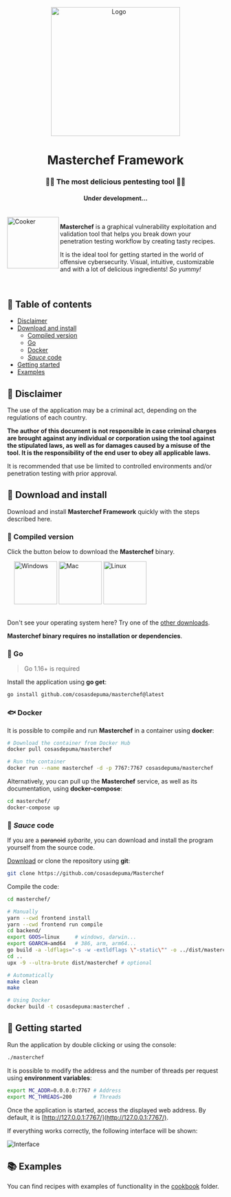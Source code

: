 <div align="center">
  <a href="https://github.com/cosasdepuma/Masterchef">
    <img alt="Logo" src="https://github.com/cosasdepuma/Masterchef/raw/main/.github/README/gophers/masterchef.svg" width="300"/>
  </a>
  <h1>Masterchef Framework</h1>
  <h3>👨‍🍳 The most delicious pentesting tool 👩‍🍳</h3>

  <h4>Under development...</h4>
</div>
<br/>

<a href="#">
  <img alt="Cooker" src="https://github.com/cosasdepuma/Masterchef/raw/main/.github/README/gophers/cooker.svg" height="120" align="left"/>
</a>

**Masterchef** is a graphical vulnerability exploitation and validation tool that helps you break down your penetration testing workflow by creating tasty recipes.

It is the ideal tool for getting started in the world of offensive cybersecurity. Visual, intuitive, customizable and with a lot of delicious ingredients! _So yummy!_

<br/>

## 🍱 Table of contents

- [Disclaimer](#-disclaimer)
- [Download and install](#-download-and-install)
  - [Compiled version](#-compiled-version)
  - [Go](#-go)
  - [Docker](#-docker)
  - [_Sauce_ code](#-sauce-code)
- [Getting started](#-getting-started)
- [Examples](#-examples)

## 🍅 Disclaimer

The use of the application may be a criminal act, depending on the regulations of each country.

**The author of this document is not responsible in case criminal charges are brought against any individual or corporation using the tool against the stipulated laws, as well as for damages caused by a misuse of the tool. It is the responsibility of the end user to obey all applicable laws.**

It is recommended that use be limited to controlled environments and/or penetration testing with prior approval.

## 🥤 Download and install

Download and install **Masterchef Framework** quickly with the steps described here.

### 🥡 Compiled version

Click the button below to download the **Masterchef** binary.

<div>
&nbsp;&nbsp;&nbsp;
<a href="https://github.com/cosasdepuma/Masterchef/releases/download/v0.1.0-tfg/masterchef-0.1.0.exe"><img alt="Windows" src="https://github.com/cosasdepuma/Masterchef/raw/main/.github/README/download/windows.png" width="100" /></a>
<a href="https://github.com/cosasdepuma/Masterchef/releases/download/v0.1.0-tfg/masterchef-0.1.0.dmg"><img alt="Mac" src="https://github.com/cosasdepuma/Masterchef/raw/main/.github/README/download/macos.png" width="100" /></a>
<a href="https://github.com/cosasdepuma/Masterchef/releases/download/v0.1.0-tfg/masterchef-0.1.0.elf"><img alt="Linux" src="https://github.com/cosasdepuma/Masterchef/raw/main/.github/README/download/linux.png" width="100" /></a>
<br><br>
</div>

Don't see your operating system here? Try one of the [other downloads](https://github.com/cosasdepuma/Masterchef/releases).

**Masterchef binary requires no installation or dependencies**.

### 🥣 Go

> Go 1.16+ is required

Install the application using **go get**:

```sh
go install github.com/cosasdepuma/masterchef@latest
```

### 🐟 Docker

It is possible to compile and run **Masterchef** in a container using **docker**:

```sh
# Download the container from Docker Hub
docker pull cosasdepuma/masterchef

# Run the container
docker run --name masterchef -d -p 7767:7767 cosasdepuma/masterchef
```

Alternatively, you can pull up the **Masterchef** service, as well as its documentation, using **docker-compose**:

```sh
cd masterchef/
docker-compose up
```

### 🍲 _Sauce_ code

If you are a ~~paranoid~~ _sybarite_, you can download and install the program yourself from the source code.

[Download](https://github.com/cosasdepuma/Masterchef/archive/refs/heads/main.zip) or clone the repository using **git**:

```sh
git clone https://github.com/cosasdepuma/Masterchef
```

Compile the code:

```sh
cd masterchef/

# Manually
yarn --cwd frontend install
yarn --cwd frontend run compile
cd backend/
export GOOS=linux     # windows, darwin...
export GOARCH=amd64   # 386, arm, arm64...
go build -a -ldflags="-s -w -extldflags \"-static\"" -o ../dist/masterchef main.go
cd ..
upx -9 --ultra-brute dist/masterchef # optional

# Automatically
make clean
make

# Using Docker
docker build -t cosasdepuma:masterchef .
```

## 🍴 Getting started

Run the application by double clicking or using the console:

```sh
./masterchef
```

It is possible to modify the address and the number of threads per request using **environment variables**:

```sh
export MC_ADDR=0.0.0.0:7767 # Address
export MC_THREADS=200       # Threads
```

Once the application is started, access the displayed web address. By default, it is [http://127.0.0.1:7767/](http://127.0.0.1:7767/).

If everything works correctly, the following interface will be shown:

![Interface](https://github.com/cosasdepuma/Masterchef/raw/main/.github/README/screenshot/interface.png)

## 📚 Examples

You can find recipes with examples of functionality in the [cookbook](https://github.com/MasterchefFramework/Masterchef/tree/main/cookbook) folder.

